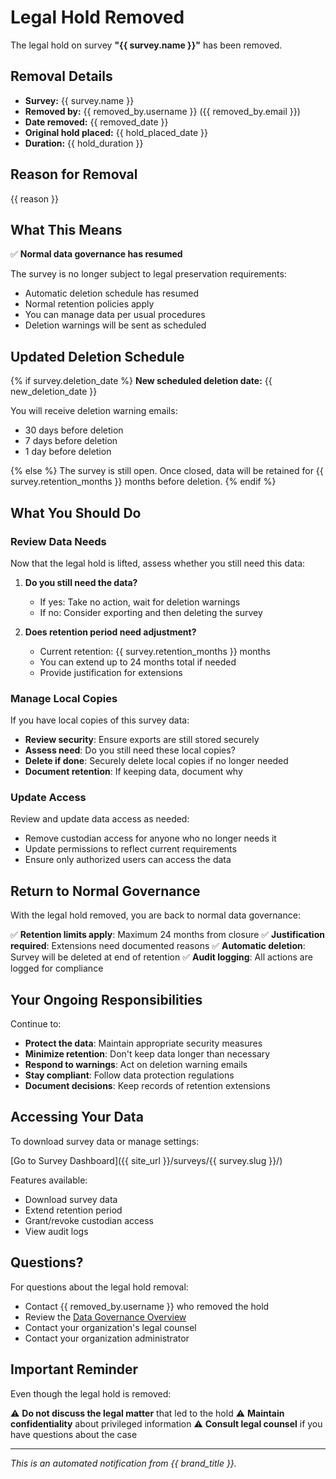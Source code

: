 # Legal Hold Removed

The legal hold on survey **"{{ survey.name }}"** has been removed.

## Removal Details

- **Survey:** {{ survey.name }}
- **Removed by:** {{ removed_by.username }} ({{ removed_by.email }})
- **Date removed:** {{ removed_date }}
- **Original hold placed:** {{ hold_placed_date }}
- **Duration:** {{ hold_duration }}

## Reason for Removal

{{ reason }}

## What This Means

✅ **Normal data governance has resumed**

The survey is no longer subject to legal preservation requirements:

- Automatic deletion schedule has resumed
- Normal retention policies apply
- You can manage data per usual procedures
- Deletion warnings will be sent as scheduled

## Updated Deletion Schedule

{% if survey.deletion_date %}
**New scheduled deletion date:** {{ new_deletion_date }}

You will receive deletion warning emails:

- 30 days before deletion
- 7 days before deletion
- 1 day before deletion

{% else %}
The survey is still open. Once closed, data will be retained for {{ survey.retention_months }} months before deletion.
{% endif %}

## What You Should Do

### Review Data Needs

Now that the legal hold is lifted, assess whether you still need this data:

1. **Do you still need the data?**

   - If yes: Take no action, wait for deletion warnings
   - If no: Consider exporting and then deleting the survey

2. **Does retention period need adjustment?**
   - Current retention: {{ survey.retention_months }} months
   - You can extend up to 24 months total if needed
   - Provide justification for extensions

### Manage Local Copies

If you have local copies of this survey data:

- **Review security**: Ensure exports are still stored securely
- **Assess need**: Do you still need these local copies?
- **Delete if done**: Securely delete local copies if no longer needed
- **Document retention**: If keeping data, document why

### Update Access

Review and update data access as needed:

- Remove custodian access for anyone who no longer needs it
- Update permissions to reflect current requirements
- Ensure only authorized users can access the data

## Return to Normal Governance

With the legal hold removed, you are back to normal data governance:

✅ **Retention limits apply**: Maximum 24 months from closure
✅ **Justification required**: Extensions need documented reasons
✅ **Automatic deletion**: Survey will be deleted at end of retention
✅ **Audit logging**: All actions are logged for compliance

## Your Ongoing Responsibilities

Continue to:

- **Protect the data**: Maintain appropriate security measures
- **Minimize retention**: Don't keep data longer than necessary
- **Respond to warnings**: Act on deletion warning emails
- **Stay compliant**: Follow data protection regulations
- **Document decisions**: Keep records of retention extensions

## Accessing Your Data

To download survey data or manage settings:

[Go to Survey Dashboard]({{ site_url }}/surveys/{{ survey.slug }}/)

Features available:

- Download survey data
- Extend retention period
- Grant/revoke custodian access
- View audit logs

## Questions?

For questions about the legal hold removal:

- Contact {{ removed_by.username }} who removed the hold
- Review the [Data Governance Overview](/docs/data-governance-overview/)
- Contact your organization's legal counsel
- Contact your organization administrator

## Important Reminder

Even though the legal hold is removed:

⚠️ **Do not discuss the legal matter** that led to the hold
⚠️ **Maintain confidentiality** about privileged information
⚠️ **Consult legal counsel** if you have questions about the case

---

_This is an automated notification from {{ brand_title }}._

